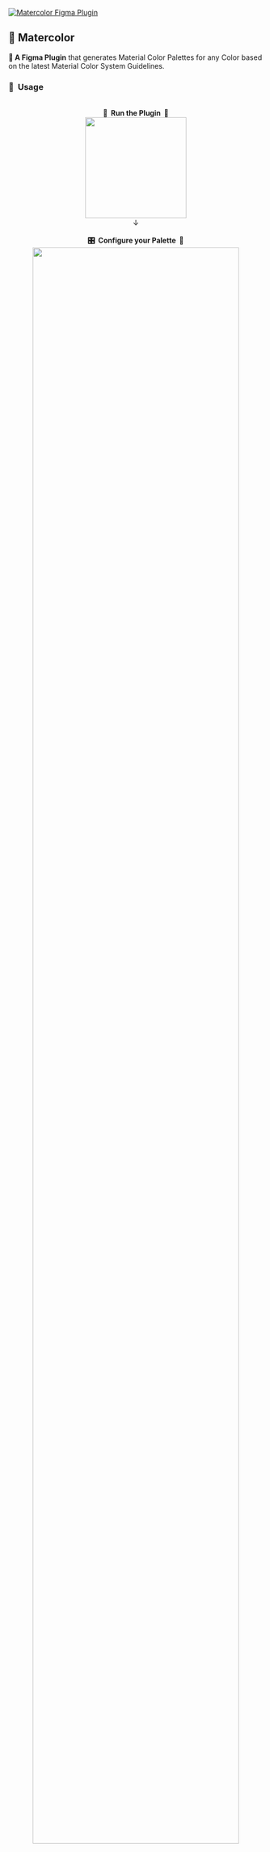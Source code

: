 [![Matercolor Figma Plugin](https://github.com/arvindcheenu/figma-matercolor/blob/master/src/app/assets/Matercolor-plugin-header.png?raw=true)](#readme)
## 🎨 Matercolor
**🧩 A Figma Plugin** that generates Material Color Palettes for any Color based on the latest Material Color System Guidelines.

### 🚸 &nbsp;Usage

<p align="center">
  <br/><b>👟 &nbsp;Run the Plugin &nbsp;🧩</b></br>
<a href="#readme"><img src="https://github.com/arvindcheenu/figma-matercolor/blob/master/src/app/assets/usage-screenshots/Usage-1.png?raw=true" height="200px"/></a>
 <br/>↓</br>
 <br/><b>🎛️ &nbsp;Configure your Palette &nbsp;🎨</b>
<a href="#readme"><img src="https://github.com/arvindcheenu/figma-matercolor/blob/master/src/app/assets/usage-screenshots/Usage-2.png?raw=true" width="90%"/></a>
  <br/>↓</br>
   <br/><b> 🖌️&nbsp;Use it!</b></br></br>
<a href="#readme"><img src="https://github.com/arvindcheenu/figma-matercolor/blob/master/src/app/assets/usage-screenshots/Usage-3.png?raw=true"width="90%"/></a>
</p>

### 👐 &nbsp;Contributor's Checklist
- [x] Before planning to contribute, create a ✨ **new Issue** ✨ so that we can discuss and improve on your proposed changes.
- [x] Fork and clone this repository using `git clone https://github.com/arvindcheenu/Matercolor.figma.git`
- [x] Go to this directory using `cd figma-matercolor`
- [x] Run `yarn` to install dependencies.
- [x] Run `yarn build:watch` to start webpack in watch mode.
- [x] Open <kbd>Figma</kbd> → <kbd>Plugins</kbd> → <kbd>Development</kbd> → <kbd>New Plugin...</kbd> and choose `manifest.json` file from this repo.
- [x] To change the UI of your plugin (the react code), start editing [App.tsx](./src/app/components/App.tsx).  
- [x] To interact with the Figma API edit [controller.ts](./src/plugin/controller.ts).  
- [x] For plugin development-related information, checkout [Figma API Overview](https://www.figma.com/plugin-docs/api/api-overview/).
- [x] As you make changes, create a **Draft Pull Request** referencing your issue using `#[issue-number]` and Happy Commiting!
- [x] Happy with how your code works? Finalise your changes and open up your Pull Request for **Review**.
- [x] After a few tantalizing review sessions, ✨ **have a cup of ☕ and watch as your code gets merged!** ✨

### &nbsp;🧰 Toolings
<table>
<tr>
  <td align="center"><img src="https://cdn4.iconfinder.com/data/icons/logos-3/600/React.js_logo-512.png" width="50px"/></td>
  <td align="center"><img src="https://upload.wikimedia.org/wikipedia/commons/4/4c/Typescript_logo_2020.svg" width="50px"/></td>
  <td align="center"><img src="https://github.com/webpack/media/blob/master/logo/icon.png" width="50px"/></td>
  <td align="center"><img src="https://upload-icon.s3.us-east-2.amazonaws.com/uploads/icons/png/11490474241551942136-512.png" width="50px"/></td>
</tr>
<tr>
  <td align="center"><a href="https://github.com/facebook/react"><b>React</b></a></td>
  <td align="center"><a href="https://github.com/microsoft/TypeScript"><b>TypeScript</b></a></td>
  <td align="center"><a href="https://github.com/webpack/webpack"><b>Webpack</b></a></td>
  <td align="center"><a href="https://github.com/prettier/prettier"><b>Prettier</b></a></td>
</tr>
</table>

### &nbsp;🌀 Versioning
Follows [**Keep a Changelog**](https://keepachangelog.com/en/1.0.0/) and [**Semantic Versioning**](https://semver.org/spec/v2.0.0.html) specifications. To know more about the changes made across the versions, see the [**tags on this repository**](https://github.com/arvindcheenu/Matercolor.figma/tags). 

### 📜 &nbsp;License

This project is licensed under the [**GPL-3.0 License**](LICENSE.md).

